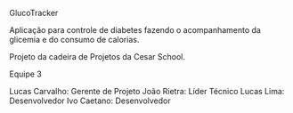 GlucoTracker

Aplicação para controle de diabetes fazendo o acompanhamento da glicemia e do consumo de calorias.

Projeto da cadeira de Projetos da Cesar School.

Equipe 3

Lucas Carvalho: Gerente de Projeto
João Rietra: Líder Técnico
Lucas Lima: Desenvolvedor
Ivo Caetano: Desenvolvedor
